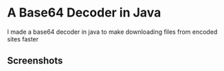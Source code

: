# A Base64 Decoder in Java
I made a base64 decoder in java to make downloading files from encoded sites faster

## Screenshots 
